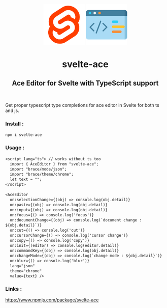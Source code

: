 <p align="center">
  <img src="assets/svelte-icon.png" height="130px">
  <img src="assets/code-icon.png" height="130px">
</p>
<h1 align="center">svelte-ace</h1>
<h2 align="center">Ace Editor for Svelte with TypeScript support</h2>
<br>

Get proper typescript type completions for ace editor in Svelte for both ts and js.

### Install :

```
npm i svelte-ace
```

### Usage :

```svelte
<script lang="ts"> // works without ts too
  import { AceEditor } from "svelte-ace";
  import "brace/mode/json";
  import "brace/theme/chrome";
  let text = "";
</script>

<AceEditor
  on:selectionChange={(obj) => console.log(obj.detail)}
  on:paste={(obj) => console.log(obj.detail)}
  on:input={(obj) => console.log(obj.detail)}
  on:focus={() => console.log('focus')}
  on:documentChange={(obj) => console.log(`document change : ${obj.detail}`)}
  on:cut={() => console.log('cut')}
  on:cursorChange={() => console.log('cursor change')}
  on:copy={() => console.log('copy')}
  on:init={(editor) => console.log(editor.detail)}
  on:commandKey={(obj) => console.log(obj.detail)}
  on:changeMode={(obj) => console.log(`change mode : ${obj.detail}`)}
  on:blur={() => console.log('blur')}
  lang="json"
  theme="chrome"
  value={text} />

```

### Links : 
https://www.npmjs.com/package/svelte-ace